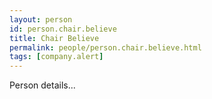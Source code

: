 ```yaml
---
layout: person
id: person.chair.believe
title: Chair Believe
permalink: people/person.chair.believe.html
tags: [company.alert]
---
```


Person details...